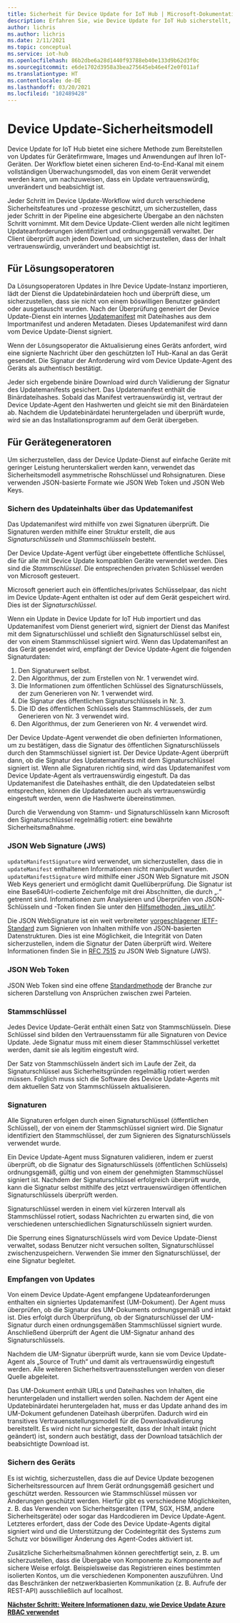 ```yaml
---
title: Sicherheit für Device Update for IoT Hub | Microsoft-Dokumentation
description: Erfahren Sie, wie Device Update for IoT Hub sicherstellt, dass Geräte auf sichere Weise aktualisiert werden.
author: lichris
ms.author: lichris
ms.date: 2/11/2021
ms.topic: conceptual
ms.service: iot-hub
ms.openlocfilehash: 86b2dbe6a28d1440f93788eb40e133d9b62d3f0c
ms.sourcegitcommit: e6de1702d3958a3bea275645eb46e4f2e0f011af
ms.translationtype: HT
ms.contentlocale: de-DE
ms.lasthandoff: 03/20/2021
ms.locfileid: "102489428"
---
```

# <a name="device-update-security-model"></a>Device Update-Sicherheitsmodell

Device Update for IoT Hub bietet eine sichere Methode zum Bereitstellen von Updates für Gerätefirmware, Images und Anwendungen auf Ihren IoT-Geräten. Der Workflow bietet einen sicheren End-to-End-Kanal mit einem vollständigen Überwachungsmodell, das von einem Gerät verwendet werden kann, um nachzuweisen, dass ein Update vertrauenswürdig, unverändert und beabsichtigt ist.

Jeder Schritt im Device Update-Workflow wird durch verschiedene Sicherheitsfeatures und -prozesse geschützt, um sicherzustellen, dass jeder Schritt in der Pipeline eine abgesicherte Übergabe an den nächsten Schritt vornimmt. Mit dem Device Update-Client werden alle nicht legitimen Updateanforderungen identifiziert und ordnungsgemäß verwaltet. Der Client überprüft auch jeden Download, um sicherzustellen, dass der Inhalt vertrauenswürdig, unverändert und beabsichtigt ist.

## <a name="for-solution-operators"></a>Für Lösungsoperatoren

Da Lösungsoperatoren Updates in Ihre Device Update-Instanz importieren, lädt der Dienst die Updatebinärdateien hoch und überprüft diese, um sicherzustellen, dass sie nicht von einem böswilligen Benutzer geändert oder ausgetauscht wurden. Nach der Überprüfung generiert der Device Update-Dienst ein internes [Updatemanifest](./update-manifest.md) mit Dateihashes aus dem Importmanifest und anderen Metadaten. Dieses Updatemanifest wird dann vom Device Update-Dienst signiert.

Wenn der Lösungsoperator die Aktualisierung eines Geräts anfordert, wird eine signierte Nachricht über den geschützten IoT Hub-Kanal an das Gerät gesendet. Die Signatur der Anforderung wird vom Device Update-Agent des Geräts als authentisch bestätigt. 

Jeder sich ergebende binäre Download wird durch Validierung der Signatur des Updatemanifests gesichert. Das Updatemanifest enthält die Binärdateihashes. Sobald das Manifest vertrauenswürdig ist, vertraut der Device Update-Agent den Hashwerten und gleicht sie mit den Binärdateien ab. Nachdem die Updatebinärdatei heruntergeladen und überprüft wurde, wird sie an das Installationsprogramm auf dem Gerät übergeben.

## <a name="for-device-builders"></a>Für Gerätegeneratoren

Um sicherzustellen, dass der Device Update-Dienst auf einfache Geräte mit geringer Leistung herunterskaliert werden kann, verwendet das Sicherheitsmodell asymmetrische Rohschlüssel und Rohsignaturen. Diese verwenden JSON-basierte Formate wie JSON Web Token und JSON Web Keys.

### <a name="securing-update-content-via-the-update-manifest"></a>Sichern des Updateinhalts über das Updatemanifest

Das Updatemanifest wird mithilfe von zwei Signaturen überprüft. Die Signaturen werden mithilfe einer Struktur erstellt, die aus *Signaturschlüsseln* und *Stammschlüsseln* besteht.

Der Device Update-Agent verfügt über eingebettete öffentliche Schlüssel, die für alle mit Device Update kompatiblen Geräte verwendet werden. Dies sind die *Stammschlüssel*. Die entsprechenden privaten Schlüssel werden von Microsoft gesteuert.

Microsoft generiert auch ein öffentliches/privates Schlüsselpaar, das nicht im Device Update-Agent enthalten ist oder auf dem Gerät gespeichert wird. Dies ist der *Signaturschlüssel*.

Wenn ein Update in Device Update for IoT Hub importiert und das Updatemanifest vom Dienst generiert wird, signiert der Dienst das Manifest mit dem Signaturschlüssel und schließt den Signaturschlüssel selbst ein, der von einem Stammschlüssel signiert wird. Wenn das Updatemanifest an das Gerät gesendet wird, empfängt der Device Update-Agent die folgenden Signaturdaten:

1. Den Signaturwert selbst.
2. Den Algorithmus, der zum Erstellen von Nr. 1 verwendet wird.
3. Die Informationen zum öffentlichen Schlüssel des Signaturschlüssels, der zum Generieren von Nr. 1 verwendet wird.
4. Die Signatur des öffentlichen Signaturschlüssels in Nr. 3.
5. Die ID des öffentlichen Schlüssels des Stammschlüssels, der zum Generieren von Nr. 3 verwendet wird.
6. Den Algorithmus, der zum Generieren von Nr. 4 verwendet wird.

Der Device Update-Agent verwendet die oben definierten Informationen, um zu bestätigen, dass die Signatur des öffentlichen Signaturschlüssels durch den Stammschlüssel signiert ist. Der Device Update-Agent überprüft dann, ob die Signatur des Updatemanifests mit dem Signaturschlüssel signiert ist. Wenn alle Signaturen richtig sind, wird das Updatemanifest vom Device Update-Agent als vertrauenswürdig eingestuft. Da das Updatemanifest die Dateihashes enthält, die den Updatedateien selbst entsprechen, können die Updatedateien auch als vertrauenswürdig eingestuft werden, wenn die Hashwerte übereinstimmen.

Durch die Verwendung von Stamm- und Signaturschlüsseln kann Microsoft den Signaturschlüssel regelmäßig rotiert: eine bewährte Sicherheitsmaßnahme.

### <a name="json-web-signature-jws"></a>JSON Web Signature (JWS)

`updateManifestSignature` wird verwendet, um sicherzustellen, dass die in `updateManifest` enthaltenen Informationen nicht manipuliert wurden. `updateManifestSignature` wird mithilfe einer JSON Web Signature mit JSON Web Keys generiert und ermöglicht damit Quellüberprüfung. Die Signatur ist eine Base64Url-codierte Zeichenfolge mit drei Abschnitten, die durch „.“ getrennt sind.  Informationen zum Analysieren und Überprüfen von JSON-Schlüsseln und -Token finden Sie unter den [Hilfsmethoden „jws_util.h“](https://github.com/Azure/iot-hub-device-update/tree/main/src/utils/jws_utils).

Die JSON WebSignature ist ein weit verbreiteter [vorgeschlagener IETF-Standard](https://tools.ietf.org/html/rfc7515) zum Signieren von Inhalten mithilfe von JSON-basierten Datenstrukturen. Dies ist eine Möglichkeit, die Integrität von Daten sicherzustellen, indem die Signatur der Daten überprüft wird. Weitere Informationen finden Sie in [RFC 7515](https://www.rfc-editor.org/info/rfc7515) zu JSON Web Signature (JWS).

### <a name="json-web-token"></a>JSON Web Token

JSON Web Token sind eine offene [Standardmethode](https://tools.ietf.org/html/rfc7519) der Branche zur sicheren Darstellung von Ansprüchen zwischen zwei Parteien.

### <a name="root-keys"></a>Stammschlüssel

Jedes Device Update-Gerät enthält einen Satz von Stammschlüsseln. Diese Schlüssel sind bilden den Vertrauensstamm für alle Signaturen von Device Update. Jede Signatur muss mit einem dieser Stammschlüssel verkettet werden, damit sie als legitim eingestuft wird.

Der Satz von Stammschlüsseln ändert sich im Laufe der Zeit, da Signaturschlüssel aus Sicherheitsgründen regelmäßig rotiert werden müssen. Folglich muss sich die Software des Device Update-Agents mit dem aktuellen Satz von Stammschlüsseln aktualisieren. 

### <a name="signatures"></a>Signaturen

Alle Signaturen erfolgen durch einen Signaturschlüssel (öffentlichen Schlüssel), der von einem der Stammschlüssel signiert wird. Die Signatur identifiziert den Stammschlüssel, der zum Signieren des Signaturschlüssels verwendet wurde. 

Ein Device Update-Agent muss Signaturen validieren, indem er zuerst überprüft, ob die Signatur des Signaturschlüssels (öffentlichen Schlüssels) ordnungsgemäß, gültig und von einem der genehmigten Stammschlüssel signiert ist. Nachdem der Signaturschlüssel erfolgreich überprüft wurde, kann die Signatur selbst mithilfe des jetzt vertrauenswürdigen öffentlichen Signaturschlüssels überprüft werden.

Signaturschlüssel werden in einem viel kürzeren Intervall als Stammschlüssel rotiert, sodass Nachrichten zu erwarten sind, die von verschiedenen unterschiedlichen Signaturschlüsseln signiert wurden. 

Die Sperrung eines Signaturschlüssels wird vom Device Update-Dienst verwaltet, sodass Benutzer nicht versuchen sollten, Signaturschlüssel zwischenzuspeichern. Verwenden Sie immer den Signaturschlüssel, der eine Signatur begleitet.

### <a name="receiving-updates"></a>Empfangen von Updates

Von einem Device Update-Agent empfangene Updateanforderungen enthalten ein signiertes Updatemanifest (UM-Dokument). Der Agent muss überprüfen, ob die Signatur des UM-Dokuments ordnungsgemäß und intakt ist. Dies erfolgt durch Überprüfung, ob der Signaturschlüssel der UM-Signatur durch einen ordnungsgemäßen Stammschlüssel signiert wurde. Anschließend überprüft der Agent die UM-Signatur anhand des Signaturschlüssels.

Nachdem die UM-Signatur überprüft wurde, kann sie vom Device Update-Agent als „Source of Truth“ und damit als vertrauenswürdig eingestuft werden. Alle weiteren Sicherheitsvertrauensstellungen werden von dieser Quelle abgeleitet. 

Das UM-Dokument enthält URLs und Dateihashes von Inhalten, die heruntergeladen und installiert werden sollen. Nachdem der Agent eine Updatebinärdatei heruntergeladen hat, muss er das Update anhand des im UM-Dokument gefundenen Dateihash überprüfen. Dadurch wird ein transitives Vertrauensstellungsmodell für die Downloadvalidierung bereitstellt. Es wird nicht nur sichergestellt, dass der Inhalt intakt (nicht geändert) ist, sondern auch bestätigt, dass der Download tatsächlich der beabsichtigte Download ist. 

### <a name="securing-the-device"></a>Sichern des Geräts

Es ist wichtig, sicherzustellen, dass die auf Device Update bezogenen Sicherheitsressourcen auf Ihrem Gerät ordnungsgemäß gesichert und geschützt werden. Ressourcen wie Stammschlüssel müssen vor Änderungen geschützt werden. Hierfür gibt es verschiedene Möglichkeiten, z. B. das Verwenden von Sicherheitsgeräten (TPM, SGX, HSM, andere Sicherheitsgeräte) oder sogar das Hardcodieren im Device Update-Agent. Letzteres erfordert, dass der Code des Device Update-Agents digital signiert wird und die Unterstützung der Codeintegrität des Systems zum Schutz vor böswilliger Änderung des Agent-Codes aktiviert ist.

Zusätzliche Sicherheitsmaßnahmen können gerechtfertigt sein, z. B. um sicherzustellen, dass die Übergabe von Komponente zu Komponente auf sichere Weise erfolgt. Beispielsweise das Registrieren eines bestimmten isolierten Kontos, um die verschiedenen Komponenten auszuführen. Und das Beschränken der netzwerkbasierten Kommunikation (z. B. Aufrufe der REST-API) ausschließlich auf localhost.

**[Nächster Schritt: Weitere Informationen dazu, wie Device Update Azure RBAC verwendet](.\device-update-control-access.md)**